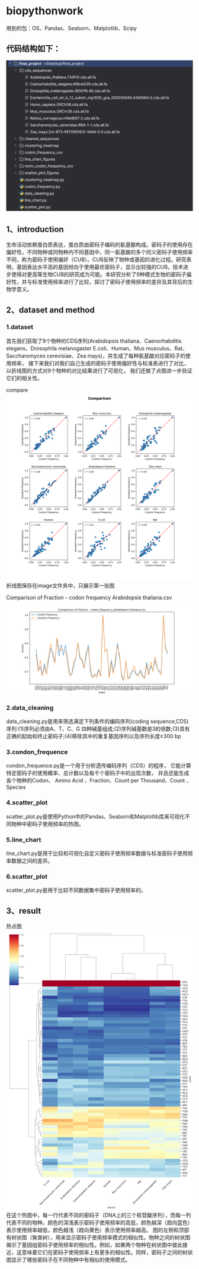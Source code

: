 # biopythonwork
用到的包：OS、Pandas、Seaborn、Matplotlib、Scipy

## 代码结构如下：

![code-stucture.png](https://github.com/twihere/biopythonwork/blob/main/pythonProject/pictures/code-structure.png)
## 1、introduction
生命活动依赖蛋白质表达，蛋白质由密码子编码的氨基酸构成。密码子的使用存在偏好性，不同物种或同物种内不同基因中，同一氨基酸的多个同义密码子使用频率不同，称为密码子使用偏好（CUB）。CUB反映了物种或基因的进化过程。研究表明，基因表达水平高的基因倾向于使用最优密码子，显示出较强的CUB。技术进步使得对更高等生物CUB的研究成为可能。本研究分析了9种模式生物的密码子偏好性，并与标准使用频率进行了比较，探讨了密码子使用频率的差异及其背后的生物学意义。
## 2、dataset and method

### 1.dataset

首先我们获取了9个物种的CDS序列(Arabidopsis thaliana、Caenorhabditis elegans、Drosophila melanogaster
E.coli、Human、Mus musculus、Rat、Saccharomyces cerevisiae、Zea mays)，并生成了每种氨基酸对应密码子的使用频率，
接下来我们对我们自己生成的密码子使用偏好性与标准表进行了对比，以折线图的方式对9个物种的对比结果进行了可视化，
我们还做了点图进一步验证它们的相关性。


compare
![scatter_plot.png](https://github.com/twihere/biopythonwork/blob/main/pythonProject/pictures/scatter_plots.png)
折线图保存在image文件夹中，只展示第一张图



Comparison of Fraction - codon frequency Arabidopsis thaliana.csv
![codon frequency Arabidopsis thaliana.png](https://github.com/twihere/biopythonwork/blob/main/pythonProject/pictures/codon%20frequency%20Arabidopsis%20thaliana.png)


### 2.data_cleaning

data_cleaning.py是用来筛选满足下列条件的编码序列(coding sequence,CDS)序列:(1)序列必须由A、T、C、G 四种碱基组成;(2)序列碱基数是3的倍数;(3)具有正确的起始和终止密码子;(4)移除其中的重复基因序列以及序列长度≥300 bp
### 3.condon_frequence

condon_frequence.py是一个用于分析遗传编码序列（CDS）的程序，
它能计算特定密码子的使用概率、总计数以及每千个密码子中的出现次数，
并且还能生成各个物种的Codon、	Amino Acid	、Fraction、Count per Thousand、Count	、Species
### 4.scatter_plot

scatter_plot.py是使用Python中的Pandas、Seaborn和Matplotlib库来可视化不同物种中密码子使用频率的热图。

###   5.line_chart

line_chart.py是用于比较和可视化自定义密码子使用频率数据与标准密码子使用频率数据之间的差异。
###   6.scatter_plot

scatter_plot.py是用于比较不同数据集中密码子使用频率的。

## 3、result

热点图
![cluster_heatmap.png](https://github.com/twihere/biopythonwork/blob/main/pythonProject/pictures/cluster_heatmap.png)
在这个热图中，每一行代表不同的密码子（DNA上的三个核苷酸序列），而每一列代表不同的物种。颜色的深浅表示密码子使用频率的高低，颜色越深（趋向蓝色）表示使用频率越低，颜色越浅（趋向黄色）表示使用频率越高。
图的左侧和顶部有树状图（聚类树），用来显示密码子使用频率模式的相似性。物种之间的树状图揭示了基因组密码子使用频率的相似性。例如，如果两个物种在树状图中彼此接近，这意味着它们在密码子使用频率上有更多的相似性。同样，密码子之间的树状图显示了哪些密码子在不同物种中有相似的使用模式。


